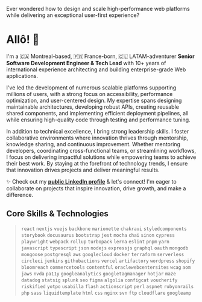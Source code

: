 Ever wondered how to design and scale high-performance web platforms while delivering an exceptional user-first experience?

# Allô! 👋

I'm a 🇨🇦 Montreal-based, 🇫🇷 France-born, 🇨🇱 LATAM-adventurer  **Senior Software Development Engineer & Tech Lead** with 10+ years of international experience architecting and building enterprise-grade Web applications.

I've led the development of numerous scalable platforms supporting millions of users, with a strong focus on accessibility, performance optimization, and user-centered design. My expertise spans designing maintainable architectures, developing robust APIs, creating reusable shared components, and implementing efficient deployment pipelines, all while ensuring high-quality code through testing and performance tuning.

In addition to technical excellence, I bring strong leadership skills. I foster collaborative environments where innovation thrives through mentorship, knowledge sharing, and continuous improvement. Whether mentoring developers, coordinating cross-functional teams, or streamlining workflows, I focus on delivering impactful solutions while empowering teams to achieve their best work. By staying at the forefront of technology trends, I ensure that innovation drives projects and deliver meaningful results.

✨ Check out my **[public LinkedIn profile](https://linkedin.com/in/jonathanlinat)** & let's connect! I'm eager to collaborate on projects that inspire innovation, drive growth, and make a difference.

## Core Skills & Technologies

> `react` `nextjs` `vuejs` `backbone` `marionette` `chakraui` `styledcomponents` `storybook` `docusaurus` `bootstrap` `jest` `mocha` `chai` `sinon` `cypress` `playwright` `webpack` `rollup` `turbopack` `lerna` `eslint` `pnpm` `yarn` `javascript` `typescript` `json` `nodejs` `expressjs` `graphql` `oauth` `mongodb` `mongoose` `postgresql` `aws` `googlecloud` `docker` `terraform` `serverless` `circleci` `jenkins` `githubactions` `vercel` `artifactory` `wordpress` `shopify` `bloomreach` `commercetools` `contentful` `oraclewebcentersites` `wcag` `aom` `jaws` `nvda` `pa11y` `googleanalytics` `googletagmanager` `hotjar` `maze` `datadog` `statsig` `splunk` `seo` `figma` `algolia` `configcat` `voucherify` `riskified` `yotpo` `usabilla` `flash` `actionscript` `perl` `aspnet` `rubyonrails` `php` `sass` `liquidtemplate` `html` `css` `nginx` `svn` `ftp` `cloudflare` `googleamp`
